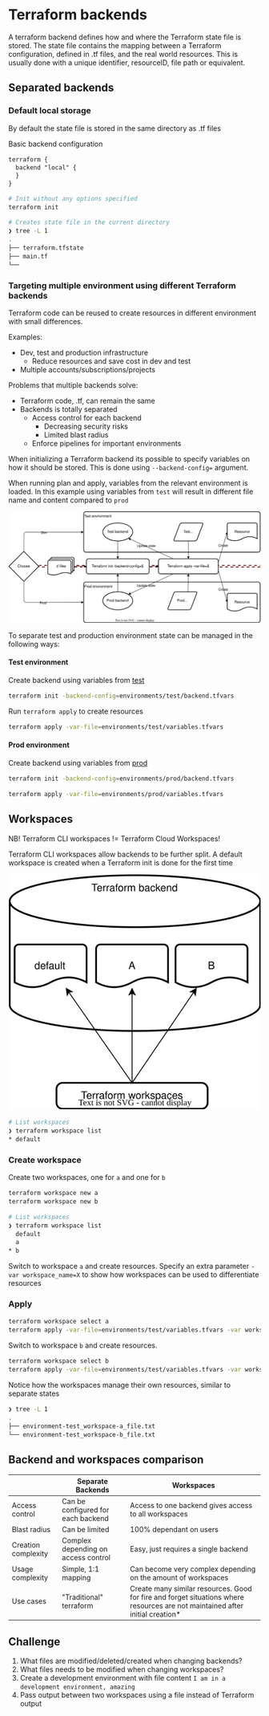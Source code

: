 # Terraform backends

A terraform backend defines how and where the Terraform state file is stored.
The state file contains the mapping between a Terraform configuration, defined in .tf files,
and the real world resources. This is usually done with a unique identifier, resourceID, file path
or equivalent.

## Separated backends

### Default local storage

By default the state file is stored in the same directory as .tf files

Basic backend configuration

```hcl
terraform {
  backend "local" {
  }
}
```

```bash
# Init without any options specified
terraform init
```

```bash
# Creates state file in the current directory
❯ tree -L 1
.
├── terraform.tfstate
├── main.tf
└──
```

### Targeting multiple environment using different Terraform backends

Terraform code can be reused to create resources in different environment with small differences.

Examples:

* Dev, test and production infrastructure
  * Reduce resources and save cost in dev and test
* Multiple accounts/subscriptions/projects

Problems that multiple backends solve:

* Terraform code, .tf, can remain the same
* Backends is totally separated
  * Access control for each backend
    * Decreasing security risks
    * Limited blast radius
  * Enforce pipelines for important environments

When initializing a Terraform backend its possible to specify variables on how it should be stored.
This is done using `--backend-config=` argument.

When running plan and apply, variables from the relevant environment is loaded.
In this example using variables from `test` will result in different file name and content compared to `prod`

![Terraform multiple backends](./media/backends.drawio.svg)

To separate test and production environment state can be managed in the following ways:

#### Test environment

Create backend using variables from [test](./variables/test/backend.tfvars)

```bash
terraform init -backend-config=environments/test/backend.tfvars
```

Run `terraform apply` to create resources

```bash
terraform apply -var-file=environments/test/variables.tfvars
```

#### Prod environment

Create backend using variables from [prod](./variables/test/backend.tfvars)

```bash
terraform init -backend-config=environments/prod/backend.tfvars
```

```bash
terraform apply -var-file=environments/prod/variables.tfvars
```

## Workspaces

NB! Terraform CLI workspaces != Terraform Cloud Workspaces!

Terraform CLI workspaces allow backends to be further split. A default workspace is created when a Terraform init is done for the first time

![Terraform workspaces](./media/workspaces.drawio.svg)

```bash
# List workspaces
❯ terraform workspace list
* default
```

### Create workspace

Create two workspaces, one for `a` and one for `b`

```bash
terraform workspace new a
terraform workspace new b
```

```bash
# List workspaces
❯ terraform workspace list
  default
  a
* b
```

Switch to workspace `a` and create resources.
Specify an extra parameter `-var workspace_name=X` to show how workspaces can be used to differentiate resources

### Apply

```bash
terraform workspace select a
terraform apply -var-file=environments/test/variables.tfvars -var workspace_name=a
```

Switch to workspace `b` and create resources.

```bash
terraform workspace select b
terraform apply -var-file=environments/test/variables.tfvars -var workspace_name=b
```

Notice how the workspaces manage their own resources, similar to separate states

```bash
❯ tree -L 1
.
├── environment-test_workspace-a_file.txt
└── environment-test_workspace-b_file.txt
```

## Backend and workspaces comparison

|                     | Separate Backends                   | Workspaces                                                                                                                    |
| ------------------- | ----------------------------------- | ----------------------------------------------------------------------------------------------------------------------------- |
| Access control      | Can be configured for each backend  | Access to one backend gives access to all workspaces                                                                          |
| Blast radius        | Can be limited                      | 100% dependant on users                                                                                                       |
| Creation complexity | Complex depending on access control | Easy, just requires a single backend                                                                                          |
| Usage complexity    | Simple, 1:1 mapping                 | Can become very complex depending on the amount of workspaces                                                                 |
| Use cases           | "Traditional" terraform             | Create many similar resources. Good for fire and forget situations where resources are not maintained after initial creation* |

## Challenge

1. What files are modified/deleted/created when changing backends?
2. What files needs to be modified when changing workspaces?
3. Create a development environment with file content `I am in a development environment, amazing`
4. Pass output between two workspaces using a file instead of Terraform output
